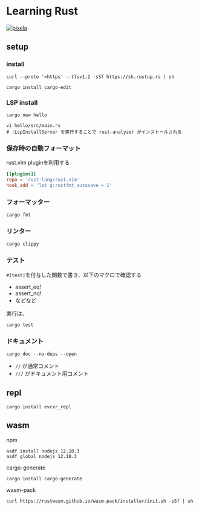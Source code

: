 Learning Rust
=============
[![pixela][pixela-graph]][pixela]

[pixela-graph]: https://pixe.la/v1/users/m3y/graphs/learning-rust?mode=badge
[pixela]: https://pixe.la/v1/users/m3y/graphs/learning-rust.html

setup
-----

### install
```
curl --proto '=https' --tlsv1.2 -sSf https://sh.rustup.rs | sh
```
```
cargo install cargo-edit
```

### LSP install
```
cargo new hello
```
```
vi hello/src/main.rs
# :LspInstallServer を実行することで rust-analyzer がインストールされる
```

### 保存時の自動フォーマット
rust.vim pluginを利用する
```dein.toml
[[plugins]]
repo = 'rust-lang/rust.vim'
hook_add = 'let g:rustfmt_autosave = 1'
```

### フォーマッター
```
cargo fmt
```

### リンター
```
cargo clippy
```

### テスト
`#[test]`を付与した関数で書き、以下のマクロで確認する
- assert_eq!
- assert_nq!
- などなど

実行は、
```
cargo test
```

### ドキュメント
```
cargo doc --no-deps --open
```
- `//` が通常コメント
- `///` がドキュメント用コメント

## repl
```
cargo install evcxr_repl
```

## wasm
npm
```
asdf install nodejs 12.18.3
asdf global nodejs 12.18.3
```
cargo-generate
```
cargo install cargo-generate
```
wasm-pack
```
curl https://rustwasm.github.io/wasm-pack/installer/init.sh -sSf | sh
```
